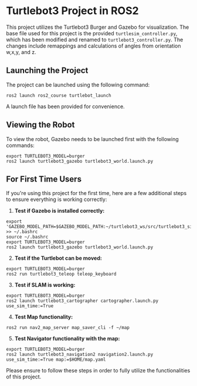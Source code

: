# Turtlebot3 Project in ROS2

This project utilizes the Turtlebot3 Burger and Gazebo for visualization. The base file used for this project is the provided `turtlesim_controller.py`, which has been modified and renamed to `turtlebot3_controller.py`. The changes include remappings and calculations of angles from orientation w,x,y, and z.

## Launching the Project

The project can be launched using the following command:

```
ros2 launch ros2_course turtlebot_launch
```

A launch file has been provided for convenience.

## Viewing the Robot

To view the robot, Gazebo needs to be launched first with the following commands:

```
export TURTLEBOT3_MODEL=burger
ros2 launch turtlebot3_gazebo turtlebot3_world.launch.py
```

## For First Time Users

If you're using this project for the first time, here are a few additional steps to ensure everything is working correctly:

1. **Test if Gazebo is installed correctly:**

```
export 'GAZEBO_MODEL_PATH=$GAZEBO_MODEL_PATH:~/turtlebot3_ws/src/turtlebot3_simulations/turtlebot3_gazebo/models' >> ~/.bashrc
source ~/.bashrc
export TURTLEBOT3_MODEL=burger
ros2 launch turtlebot3_gazebo turtlebot3_world.launch.py
```

2. **Test if the Turtlebot can be moved:**

```
export TURTLEBOT3_MODEL=burger
ros2 run turtlebot3_teleop teleop_keyboard
```

3. **Test if SLAM is working:**

```
export TURTLEBOT3_MODEL=burger
ros2 launch turtlebot3_cartographer cartographer.launch.py use_sim_time:=True
```

4. **Test Map functionality:**

```
ros2 run nav2_map_server map_saver_cli -f ~/map
```

5. **Test Navigator functionality with the map:**

```
export TURTLEBOT3_MODEL=burger
ros2 launch turtlebot3_navigation2 navigation2.launch.py use_sim_time:=True map:=$HOME/map.yaml
```

Please ensure to follow these steps in order to fully utilize the functionalities of this project.
